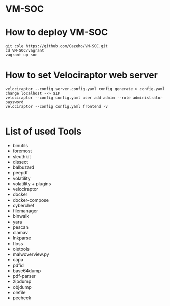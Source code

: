 # VM-SOC


# How to deploy VM-SOC

```
git cole https://github.com/Cazeho/VM-SOC.git
cd VM-SOC/vagrant
vagrant up soc
```

# How to set Velociraptor web server

```
velociraptor --config server.config.yaml config generate > config.yaml
change localhost --> $IP
velociraptor --config config.yaml user add admin --role administrator
password
velociraptor --config config.yaml frontend -v


```


# List of used Tools

- binutils
- foremost
- sleuthkit
- dissect
- balbuzard
- peepdf
- volatility
- volatility + plugins
- velociraptor
- docker
- docker-compose
- cyberchef
- filemanager
- binwalk
- yara
- pescan
- clamav
- lnkparse
- floss
- oletools
- malwoverview.py
- capa
- pdfid
- base64dump
- pdf-parser
- zipdump
- objdump
- olefile
- pecheck
